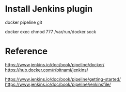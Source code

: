
# Install Jenkins plugin
docker pipeline
git

docker exec <jenkinsContainerID> chmod 777 /var/run/docker.sock


# Reference
https://www.jenkins.io/doc/book/pipeline/docker/
https://hub.docker.com/r/bitnami/jenkins/

https://www.jenkins.io/doc/book/pipeline/getting-started/
https://www.jenkins.io/doc/book/pipeline/jenkinsfile/
